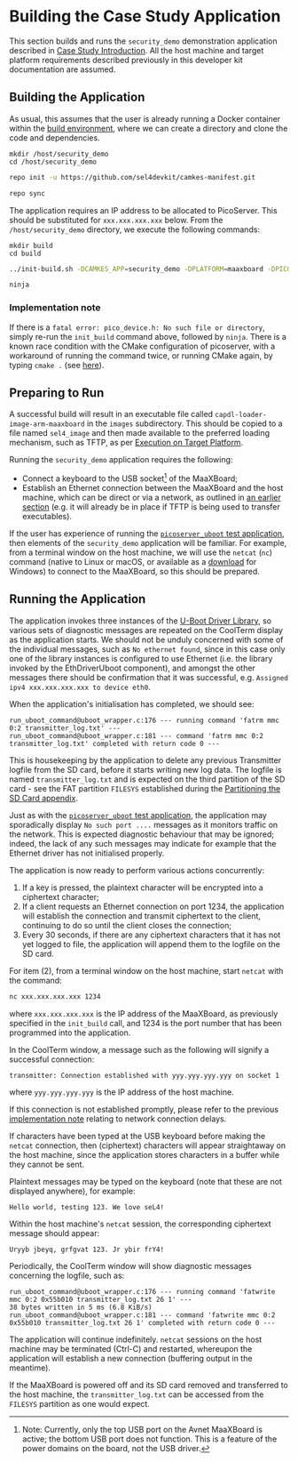 # Building the Case Study Application

This section builds and runs the `security_demo` demonstration application described in [Case Study Introduction](case_study_introduction.md). All the host machine and target platform requirements described previously in this developer kit documentation are assumed.

## Building the Application

As usual, this assumes that the user is already running a Docker container within the [build environment](build_environment_setup.md), where we can create a directory and clone the code and dependencies.

```text
mkdir /host/security_demo
cd /host/security_demo
```

```bash
repo init -u https://github.com/sel4devkit/camkes-manifest.git
```

```bash
repo sync
```

The application requires an IP address to be allocated to PicoServer. This should be substituted for `xxx.xxx.xxx.xxx` below. From the `/host/security_demo` directory, we execute the following commands:

```text
mkdir build
cd build
```

```bash
../init-build.sh -DCAMKES_APP=security_demo -DPLATFORM=maaxboard -DPICOSERVER_IP_ADDR=xxx.xxx.xxx.xxx
```

```bash
ninja
```

### Implementation note

If there is a `fatal error: pico_device.h: No such file or directory`, simply re-run the `init_build` command above, followed by `ninja`. There is a known race condition with the CMake configuration of picoserver, with a workaround of running the command twice, or running CMake again, by typing `cmake .` (see [here](https://lists.sel4.systems/hyperkitty/list/devel@sel4.systems/thread/O5B42BFF4FZ2WSCPUK6C6QUAJHD6DETN/)).

## Preparing to Run

A successful build will result in an executable file called `capdl-loader-image-arm-maaxboard` in the `images` subdirectory. This should be copied to a file named `sel4_image` and then made available to the preferred loading mechanism, such as TFTP, as per [Execution on Target Platform](execution_on_target_platform.md).

Running the `security_demo` application requires the following:

- Connect a keyboard to the USB socket[^1] of the MaaXBoard;
- Establish an Ethernet connection between the MaaXBoard and the host machine, which can be direct or via a network, as outlined in [an earlier section](bootloader.md#loading-via-tftp) (e.g. it will already be in place if TFTP is being used to transfer executables).

[^1]: Note: Currently, only the top USB port on the Avnet MaaXBoard is active; the bottom USB port does not function. This is a feature of the power domains on the board, not the USB driver.

If the user has experience of running the [`picoserver_uboot` test application](uboot_driver_usage.md#test-application-picoserver_uboot), then elements of the `security_demo` application will be familiar. For example, from a terminal window on the host machine, we will use the `netcat` (`nc`) command (native to Linux or macOS, or available as a [download](https://nmap.org/ncat/) for Windows) to connect to the MaaXBoard, so this should be prepared.

## Running the Application

The application invokes three instances of the [U-Boot Driver Library](uboot_driver_library.md), so various sets of diagnostic messages are repeated on the CoolTerm display as the application starts. We should not be unduly concerned with some of the individual messages, such as `No ethernet found`, since in this case only one of the library instances is configured to use Ethernet (i.e. the library invoked by the EthDriverUboot component), and amongst the other messages there should be confirmation that it was successful, e.g. `Assigned ipv4 xxx.xxx.xxx.xxx to device eth0`.

When the application's initialisation has completed, we should see:

```text
run_uboot_command@uboot_wrapper.c:176 --- running command 'fatrm mmc 0:2 transmitter_log.txt' ---
run_uboot_command@uboot_wrapper.c:181 --- command 'fatrm mmc 0:2 transmitter_log.txt' completed with return code 0 ---
```

This is housekeeping by the application to delete any previous Transmitter logfile from the SD card, before it starts writing new log data. The logfile is named `transmitter_log.txt` and is expected on the third partition of the SD card - see the FAT partition `FILESYS` established during the [Partitioning the SD Card appendix](appendices/partitioning_sd_card.md).

Just as with the [`picoserver_uboot` test application](uboot_driver_usage.md#test-application-picoserver_uboot), the application may sporadically display `No such port ....` messages as it monitors traffic on the network. This is expected diagnostic behaviour that may be ignored; indeed, the lack of any such messages may indicate for example that the Ethernet driver has not initialised properly.

The application is now ready to perform various actions concurrently:

1. If a key is pressed, the plaintext character will be encrypted into a ciphertext character;
2. If a client requests an Ethernet connection on port 1234, the application will establish the connection and transmit ciphertext to the client, continuing to do so until the client closes the connection;
3. Every 30 seconds, if there are any ciphertext characters that it has not yet logged to file, the application will append them to the logfile on the SD card.

For item (2), from a terminal window on the host machine, start `netcat` with the command:

```bash
nc xxx.xxx.xxx.xxx 1234
```

where `xxx.xxx.xxx.xxx` is the IP address of the MaaXBoard, as previously specified in the `init_build` call, and 1234 is the port number that has been programmed into the application.

In the CoolTerm window, a message such as the following will signify a successful connection:

```text
transmitter: Connection established with yyy.yyy.yyy.yyy on socket 1
```

where `yyy.yyy.yyy.yyy` is the IP address of the host machine.

If this connection is not established promptly, please refer to the previous [implementation note](uboot_driver_usage.md#implementation-note) relating to network connection delays.

If characters have been typed at the USB keyboard before making the `netcat` connection, then (ciphertext) characters will appear straightaway on the host machine, since the application stores characters in a buffer while they cannot be sent.

Plaintext messages may be typed on the keyboard (note that these are not displayed anywhere), for example:

```text
Hello world, testing 123. We love seL4!
```

Within the host machine's `netcat` session, the corresponding ciphertext message should appear:

```text
Uryyb jbeyq, grfgvat 123. Jr ybir frY4!
```

Periodically, the CoolTerm window will show diagnostic messages concerning the logfile, such as:

```text
run_uboot_command@uboot_wrapper.c:176 --- running command 'fatwrite mmc 0:2 0x55b010 transmitter_log.txt 26 1' ---
38 bytes written in 5 ms (6.8 KiB/s)
run_uboot_command@uboot_wrapper.c:181 --- command 'fatwrite mmc 0:2 0x55b010 transmitter_log.txt 26 1' completed with return code 0 ---
```

The application will continue indefinitely. `netcat` sessions on the host machine may be terminated (Ctrl-C) and restarted, whereupon the application will establish a new connection (buffering output in the meantime).

If the MaaXBoard is powered off and its SD card removed and transferred to the host machine, the `transmitter_log.txt` can be accessed from the `FILESYS` partition as one would expect.
